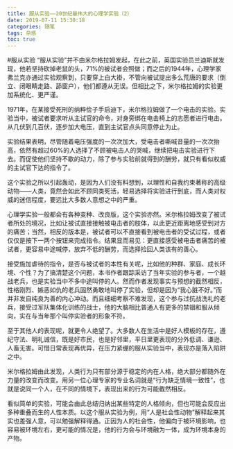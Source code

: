 ```yaml
---
title: 服从实验——20世纪最伟大的心理学实验（2）
date: 2019-07-11 15:30:18
categories: 随笔
tags: 杂感
toc: true
---
```

#服从实验
“服从实验”并不由米尔格拉姆发起，在此之前，英国实验员兰迪斯就发现，他若坚持砍掉老鼠的头，71%的被试者会照做；而之后的1944年，心理学家弗兰克亦通过实验观察到，只要穿上白大褂，不管向被试提出多么荒唐的要求（倒立、闭眼睛走路、舔窗户），他们都遵从无误。但相比之下，米尔格拉姆的实验更加系统化、更严谨。

1971年，在某接受死刑的纳粹侩子手启迪下，米尔格拉姆做了一个电击的实验。实验当中，被试者要求听从主试官的命令，对身旁绑在电击椅上的志愿者进行电击。从几伏到几百伏，逐步加大电压，直到主试官点头同意停止为止。

实验结果表明，尽管随着电压强度的一次次加大，受电击者嘶喊音量的一次次抬高，依然有超过60%的人选择了不顾被电击人的哭喊，继续把电击实验进行下去。而促使他们坚持不歇的动力，除了参与实验前就得到的酬劳，就只有看似权威的主试官下达的指令了。

这个实验之所以引起轰动，是因为人们没有料想到，以理性和自我约束著称的高级动物——人类，竟然会如此不顾同类死活，轻易选择将实验进行到底，而人类对权威的迷信程度，要远比大多数人意想之中的严重。

心理学实验一般都会有各种变种、改良版，这个实验亦然。米尔格拉姆改变了被试者所处的境况，比如让被试直接接触被电击者的肢体，以此更近距离地感受到对方的痛苦；当然，相反的版本是，被试者可以不直接看到被电击者的受试过程，或者仅仅是按下一两个按钮来完成指令。结果显而易见：更直接感受被电击者痛苦的被试者，更容易中途喊停，放弃不低的酬劳，而选择捡回人类该有的善心。

接受施加虐待的指令，是否与被试者的本性有关呢，比如他的种群、家庭、成长环境、个性？为了搞清楚这个问题，本书作者跟踪采访了当年实验的参与者，一个越战老兵，也是实验当中不多中途叫停的人。然而作者发现事实与预想的截然相反，性格刚烈、嫉恶如仇的老兵固然勇敢地叫停了实验，但却是因为“我心脏不好。”而并非发自纯良为善的内心冲动。而且细细考察不难发现，这个参与过抗战洗礼的老兵，接受过军队集体化训练的战士，他的大脑相比普通人有更多的禁锢和服从倾向，实在与当年那个叫停实验者的形象不符。

至于其他人的表现呢，就更令人绝望了。大多数人在生活中是好人模板的存在，遵纪守法、明礼诚信，既是好市民，也是好邻里，平日里更表现的分外低调、谦逊、人畜无害。可惜日常表现再优异，在压力紧绷的服从实验当中，表现亦是落入陷阱之中。

米尔格拉姆由此发现，人类行为只有部分源于稳定的内在人格，绝大部分都随外在力量的改变而改变。用另一位心理专家的专业名词就是“行为缺乏情境一致性”，也就是说同一个人，在不同的情境下，表现出来的行为可能截然相反。

看似简单的实验，可能会由此总结归纳出某些特定的人格倾向，但也可能会反应出多种重叠而生的人性本质。以这个服从实验为例，用“人是社会性动物”解释起来其实也差强人意，可以勉强解释得通。正因为人的社会性，他偏向于被环境影响，也容易被环境左右，更可能的情况是，他的行为会与环境融为一体，成为环境本身的产物。






